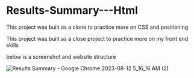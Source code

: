 # Results-Summary---Html
This project was built as a clone to practice more on CSS and positioning

This project was built as a close project to practice more on my front end skills

below is a screenshot and website structure

![Results Summary - Google Chrome 2023-08-12 5_16_16 AM (2)](https://github.com/DanielsWebDevelopment/Results-Summary---Html/assets/129445203/20a2f13b-d58f-47f3-8a29-c16fa2ddbe5b)
